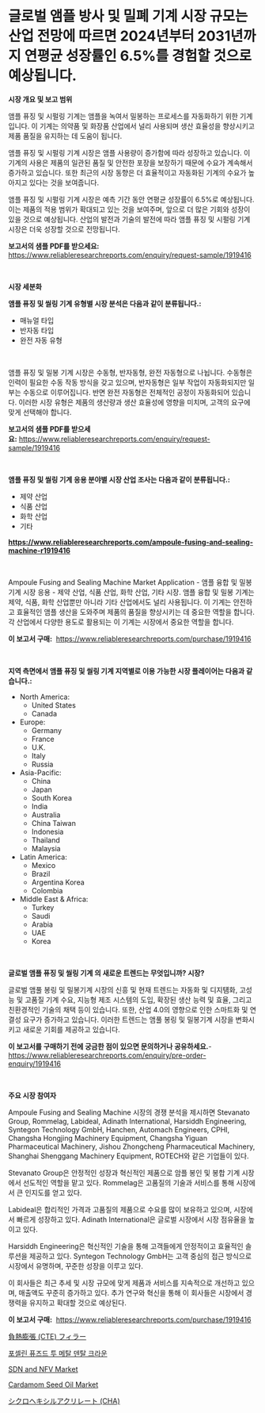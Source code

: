<p><h1>글로벌 앰플 방사 및 밀폐 기계 시장 규모는 산업 전망에 따르면 2024년부터 2031년까지 연평균 성장률인 6.5%를 경험할 것으로 예상됩니다.</h1></p><p><strong>시장 개요 및 보고 범위</strong></p>
<p><p>앰플 퓨징 및 시펄링 기계는 앰플을 녹여서 밀봉하는 프로세스를 자동화하기 위한 기계입니다. 이 기계는 의약품 및 화장품 산업에서 널리 사용되며 생산 효율성을 향상시키고 제품 품질을 유지하는 데 도움이 됩니다.</p><p>앰플 퓨징 및 시펄링 기계 시장은 앰플 사용량이 증가함에 따라 성장하고 있습니다. 이 기계의 사용은 제품의 일관된 품질 및 안전한 포장을 보장하기 때문에 수요가 계속해서 증가하고 있습니다. 또한 최근의 시장 동향은 더 효율적이고 자동화된 기계의 수요가 높아지고 있다는 것을 보여줍니다.</p><p>앰플 퓨징 및 시펄링 기계 시장은 예측 기간 동안 연평균 성장률이 6.5%로 예상됩니다. 이는 제품의 적용 범위가 확대되고 있는 것을 보여주며, 앞으로 더 많은 기회와 성장이 있을 것으로 예상됩니다. 산업의 발전과 기술의 발전에 따라 앰플 퓨징 및 시펄링 기계 시장은 더욱 성장할 것으로 전망됩니다.</p></p>
<p><strong>보고서의 샘플 PDF를 받으세요:</strong> <a href="https://www.reliableresearchreports.com/enquiry/request-sample/1919416">https://www.reliableresearchreports.com/enquiry/request-sample/1919416</a></p>
<p>&nbsp;</p>
<p><strong>시장 세분화</strong></p>
<p><strong>앰플 퓨징 및 씰링 기계 유형별 시장 분석은 다음과 같이 분류됩니다.:</strong></p>
<p><ul><li>매뉴얼 타입</li><li>반자동 타입</li><li>완전 자동 유형</li></ul></p>
<p>&nbsp;</p>
<p><p>앰플 퓨징 및 밀봉 기계 시장은 수동형, 반자동형, 완전 자동형으로 나뉩니다. 수동형은 인력이 필요한 수동 작동 방식을 갖고 있으며, 반자동형은 일부 작업이 자동화되지만 일부는 수동으로 이루어집니다. 반면 완전 자동형은 전체적인 공정이 자동화되어 있습니다. 이러한 시장 유형은 제품의 생산량과 생산 효율성에 영향을 미치며, 고객의 요구에 맞게 선택해야 합니다.</p></p>
<p><strong>보고서의 샘플 PDF를 받으세요:</strong>&nbsp;<a href="https://www.reliableresearchreports.com/enquiry/request-sample/1919416">https://www.reliableresearchreports.com/enquiry/request-sample/1919416</a></p>
<p>&nbsp;</p>
<p><strong> 앰플 퓨징 및 씰링 기계 응용 분야별 시장 산업 조사는 다음과 같이 분류됩니다.:</strong></p>
<p><ul><li>제약 산업</li><li>식품 산업</li><li>화학 산업</li><li>기타</li></ul></p>
<p><strong><a href="https://www.reliableresearchreports.com/ampoule-fusing-and-sealing-machine-r1919416">https://www.reliableresearchreports.com/ampoule-fusing-and-sealing-machine-r1919416</a></strong></p>
<p>&nbsp;</p>
<p><p>Ampoule Fusing and Sealing Machine Market Application - 앰플 융합 및 밀봉 기계 시장 응용 - 제약 산업, 식품 산업, 화학 산업, 기타 시장. 앰플 융합 및 밀봉 기계는 제약, 식품, 화학 산업뿐만 아니라 기타 산업에서도 널리 사용됩니다. 이 기계는 안전하고 효율적인 앰플 생산을 도와주며 제품의 품질을 향상시키는 데 중요한 역할을 합니다. 각 산업에서 다양한 용도로 활용되는 이 기계는 시장에서 중요한 역할을 합니다.</p></p>
<p><strong>이 보고서 구매:</strong>&nbsp; <a href="https://www.reliableresearchreports.com/purchase/1919416">https://www.reliableresearchreports.com/purchase/1919416</a></p>
<p>&nbsp;</p>
<p><strong>지역 측면에서 앰플 퓨징 및 씰링 기계 지역별로 이용 가능한 시장 플레이어는 다음과 같습니다.:</strong></p>
<p><ul>
    <li>
        North America:
        <ul>
            <li>United States</li>
            <li>Canada</li>
        </ul>
    </li>
    <li>
        Europe:
        <ul>
            <li>Germany</li>
            <li>France</li>
            <li>U.K.</li>
            <li>Italy</li>
            <li>Russia</li>
        </ul>
    </li>
    <li>
        Asia-Pacific:
        <ul>
            <li>China</li>
            <li>Japan</li>
            <li>South Korea</li>
            <li>India</li>
            <li>Australia</li>
            <li>China Taiwan</li>
            <li>Indonesia</li>
            <li>Thailand</li>
            <li>Malaysia</li>
        </ul>
    </li>
    <li>
        Latin America:
        <ul>
            <li>Mexico</li>
            <li>Brazil</li>
            <li>Argentina Korea</li>
            <li>Colombia</li>
        </ul>
    </li>
    <li>
        Middle East & Africa:
        <ul>
            <li>Turkey</li>
            <li>Saudi</li>
            <li>Arabia</li>
            <li>UAE</li>
            <li>Korea</li>
        </ul>
    </li>
    </ul></p>
<p>&nbsp;</p>
<p><strong>글로벌 앰플 퓨징 및 씰링 기계 의 새로운 트렌드는 무엇입니까? 시장?</strong></p>
<p><p>글로벌 앰풀 봉링 및 밀봉기계 시장의 신흥 및 현재 트렌드는 자동화 및 디지턤화, 고성능 및 고품질 기계 수요, 지능형 제조 시스템의 도입, 확장된 생산 능력 및 효율, 그리고 친환경적인 기술의 채택 등이 있습니다. 또한, 산업 4.0의 영향으로 인한 스마트화 및 연결성 요구가 증가하고 있습니다. 이러한 트렌드는 앰풀 봉링 및 밀봉기계 시장을 변화시키고 새로운 기회를 제공하고 있습니다.</p></p>
<p><strong>이 보고서를 구매하기 전에 궁금한 점이 있으면 문의하거나 공유하세요.</strong>- <a href="https://www.reliableresearchreports.com/enquiry/pre-order-enquiry/1919416">https://www.reliableresearchreports.com/enquiry/pre-order-enquiry/1919416</a></p>
<p>&nbsp;</p>
<p><strong>주요 시장 참여자</strong></p>
<p><p>Ampoule Fusing and Sealing Machine 시장의 경쟁 분석을 제시하면 Stevanato Group, Rommelag, Labideal, Adinath International, Harsiddh Engineering, Syntegon Technology GmbH, Hanchen, Automach Engineers, CPHI, Changsha Hongjing Machinery Equipment, Changsha Yiguan Pharmaceutical Machinery, Jishou Zhongcheng Pharmaceutical Machinery, Shanghai Shenggang Machinery Equipment, ROTECH와 같은 기업들이 있다. </p><p>Stevanato Group은 안정적인 성장과 혁신적인 제품으로 암플 봉인 및 봉합 기계 시장에서 선도적인 역할을 맡고 있다. Rommelag은 고품질의 기술과 서비스를 통해 시장에서 큰 인지도를 얻고 있다.</p><p>Labideal은 합리적인 가격과 고품질의 제품으로 수요를 많이 보유하고 있으며, 시장에서 빠르게 성장하고 있다. Adinath International은 글로벌 시장에서 시장 점유율을 높이고 있다.</p><p>Harsiddh Engineering은 혁신적인 기술을 통해 고객들에게 안정적이고 효율적인 솔루션을 제공하고 있다. Syntegon Technology GmbH는 고객 중심의 접근 방식으로 시장에서 유명하며, 꾸준한 성장을 이루고 있다.</p><p>이 회사들은 최근 추세 및 시장 규모에 맞게 제품과 서비스를 지속적으로 개선하고 있으며, 매출액도 꾸준히 증가하고 있다. 추가 연구와 혁신을 통해 이 회사들은 시장에서 경쟁력을 유지하고 확대할 것으로 예상된다.</p></p>
<p><strong>이 보고서 구매:</strong>&nbsp;&nbsp;<a href="https://www.reliableresearchreports.com/purchase/1919416">https://www.reliableresearchreports.com/purchase/1919416</a></p>
<p><p><a href="https://github.com/deonnorth8/Market-Research-Report-List-1/blob/main/9183272113118.md">負熱膨張 (CTE) フィラー</a></p><p><a href="https://github.com/vs019sa3m8x/Market-Research-Report-List-2/blob/main/9408976110727.md">포셀린 퓨즈드 투 메탈 덴탈 크라운</a></p><p><a href="https://github.com/marthawweekle/Market-Research-Report-List-1/blob/main/sdn-and-nfv-market.md">SDN and NFV Market</a></p><p><a href="https://issuu.com/reportprime-2/docs/cardamom-seed-oil-market-size-2030.pptx">Cardamom Seed Oil Market</a></p><p><a href="https://github.com/Sophiaard2003/Market-Research-Report-List-2/blob/main/4682788113117.md">シクロヘキシルアクリレート (CHA)</a></p></p>